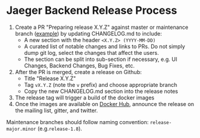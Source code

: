 # Jaeger Backend Release Process

1. Create a PR "Preparing release X.Y.Z" against master or maintenance branch ([example](https://github.com/jaegertracing/jaeger/pull/543/files)) by updating CHANGELOG.md to include:
    * A new section with the header `<X.Y.Z> (YYYY-MM-DD)`
    * A curated list of notable changes and links to PRs. Do not simply dump git log, select the changes that affect the users.
    * The section can be split into sub-section if necessary, e.g. UI Changes, Backend Changes, Bug Fixes, etc.
2. After the PR is merged, create a release on Github:
    * Title "Release X.Y.Z" 
    * Tag `vX.Y.Z` (note the `v` prefix) and choose appropriate branch
    * Copy the new CHANGELOG.md section into the release notes
3. The release tag will trigger a build of the docker images
4. Once the images are available on [Docker Hub](https://hub.docker.com/r/jaegertracing/), announce the release on the mailing list, gitter, and twitter.

Maintenance branches should follow naming convention: `release-major.minor` (e.g.`release-1.8`).
